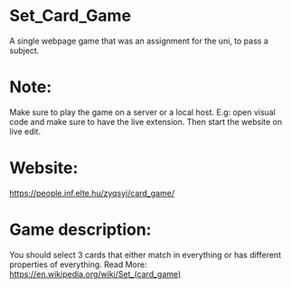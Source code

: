 # Set_Card_Game
A single webpage game that was an assignment for the uni, to pass a subject.

# Note:

Make sure to play the game on a server or a local host. E.g: open visual code and make sure to have the live extension. Then start the website on live edit.

# Website: 
https://people.inf.elte.hu/zyqsyj/card_game/

# Game description: 

You should select 3 cards that either match in everything or has different properties of everything. 
Read More: https://en.wikipedia.org/wiki/Set_(card_game)
